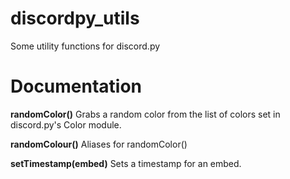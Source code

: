 # discordpy_utils
Some utility functions for discord.py

# Documentation
**randomColor()**
Grabs a random color from the list of colors set in discord.py's Color module.

**randomColour()**
Aliases for randomColor()

**setTimestamp(embed)**
Sets a timestamp for an embed.